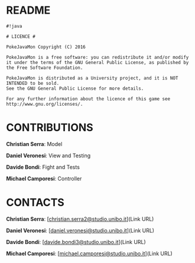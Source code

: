 # README #


```
#!java

# LICENCE #

PokeJavaMon Copyright (C) 2016

PokeJavaMon is a free software: you can redistribute it and/or modify
it under the terms of the GNU General Public License, as published by
the Free Software Foundation.

PokeJavaMon is distributed as a University project, and it is NOT INTENDED to be sold.
See the GNU General Public License for more details.

For any further information about the licence of this game see http://www.gnu.org/licenses/.
```


# CONTRIBUTIONS #

**Christian Serra**: Model

**Daniel Veronesi**: View and Testing

**Davide Bondi**: Fight and Tests

**Michael Camporesi**: Controller

# CONTACTS #

**Christian Serra**: [christian.serra2@studio.unibo.it](Link URL)

**Daniel Veronesi**: [daniel.veronesi@studio.unibo.it](Link URL)

**Davide Bondi**: [davide.bondi3@studio.unibo.it](Link URL)

**Michael Camporesi**: [michael.camporesi@studio.unibo.it](Link URL)